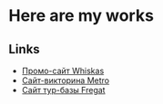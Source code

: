 # Here are my works


## Links

- [Промо-сайт Whiskas](https://frankenshtern.github.io/platform/promo-whiskas/)
- [Сайт-викторина Metro](https://frankenshtern.github.io/platform/quiz-metro/)
- [Сайт тур-базы Fregat](https://frankenshtern.github.io/platform/fregat/)
